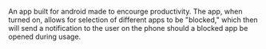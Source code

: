 An app built for android made to encourge productivity. The app, when turned on, allows for selection of different apps to be "blocked," which then will send a notification to the user on the phone should a blocked app be opened during usage.
